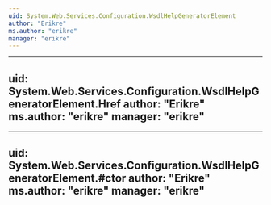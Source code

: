 ```yaml
---
uid: System.Web.Services.Configuration.WsdlHelpGeneratorElement
author: "Erikre"
ms.author: "erikre"
manager: "erikre"
---
```


---
uid: System.Web.Services.Configuration.WsdlHelpGeneratorElement.Href
author: "Erikre"
ms.author: "erikre"
manager: "erikre"
---

---
uid: System.Web.Services.Configuration.WsdlHelpGeneratorElement.#ctor
author: "Erikre"
ms.author: "erikre"
manager: "erikre"
---

